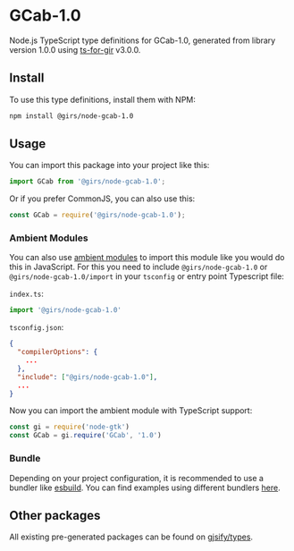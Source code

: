 
# GCab-1.0

Node.js TypeScript type definitions for GCab-1.0, generated from library version 1.0.0 using [ts-for-gir](https://github.com/gjsify/ts-for-gir) v3.0.0.


## Install

To use this type definitions, install them with NPM:
```bash
npm install @girs/node-gcab-1.0
```

## Usage

You can import this package into your project like this:
```ts
import GCab from '@girs/node-gcab-1.0';
```

Or if you prefer CommonJS, you can also use this:
```ts
const GCab = require('@girs/node-gcab-1.0');
```

### Ambient Modules

You can also use [ambient modules](https://github.com/gjsify/ts-for-gir/tree/main/packages/cli#ambient-modules) to import this module like you would do this in JavaScript.
For this you need to include `@girs/node-gcab-1.0` or `@girs/node-gcab-1.0/import` in your `tsconfig` or entry point Typescript file:

`index.ts`:
```ts
import '@girs/node-gcab-1.0'
```

`tsconfig.json`:
```json
{
  "compilerOptions": {
    ...
  },
  "include": ["@girs/node-gcab-1.0"],
  ...
}
```

Now you can import the ambient module with TypeScript support: 

```ts
const gi = require('node-gtk')
const GCab = gi.require('GCab', '1.0')
```


### Bundle

Depending on your project configuration, it is recommended to use a bundler like [esbuild](https://esbuild.github.io/). You can find examples using different bundlers [here](https://github.com/gjsify/ts-for-gir/tree/main/examples).

## Other packages

All existing pre-generated packages can be found on [gjsify/types](https://github.com/gjsify/types).

